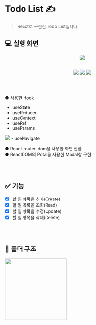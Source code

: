 # Todo List ✍️

> React로 구현한 Todo List입니다.

## 💻 실행 화면

<div align="center">
  
![](https://velog.velcdn.com/images/zooyaho/post/da294ae8-d214-4610-ae5e-1e049c555d22/image.gif)
  
<br>

<img src="https://img.shields.io/badge/React-v18-61dafb?logo=React"/>
<img src="https://img.shields.io/badge/React Router-v6.3-CA4245?logo=ReactRouter"/>
<img src="https://img.shields.io/badge/styled components-v6.3-DB7093?logo=styled components"/>
</div>

<br><br>

● 사용한 Hook

- useState
- useReducer
- useContext
- useRef
- useParams
<img src="https://img.shields.io/badge/React-v18-61dafb?logo=React"/>
- useNavigate

● React-router-dom을 사용한 화면 전환  
● ReactDOM의 Potal을 사용한 Modal창 구현

<br><br>

## ✅ 기능

- [x] 할 일 항목을 추가(Create)
- [x] 할 일 목록을 조회(Read)
- [x] 할 일 항목을 수정(Update)
- [x] 할 일 항목을 삭제(Delete)

<br><br>

## 📂 폴더 구조

<img src="https://i.imgur.com/pIun8zp.png" width="200">


<!-- ![](https://velog.velcdn.com/images/zooyaho/post/7c9ae206-f426-4628-8757-6b43466d5ae9/image.png) -->
